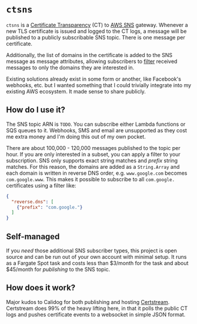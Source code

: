 # `ctsns`

`ctsns` is a [Certificate Transparency][ct] (CT) to [AWS SNS][sns] gateway. 
Whenever a new TLS certificate is issued and logged to the CT logs, a message
will be published to a publicly subscribable SNS topic. There is one message
per certificate. 

Additionally, the list of domains in the certificate is added to the SNS message 
as message attributes, allowing subscribers to [filter][filter] received messages 
to only the domains they are interested in.

Existing solutions already exist in some form or another, like Facebook's webhooks,
etc. but I wanted something that I could trivially integrate into my existing AWS
ecosystem. It made sense to share publicly.

## How do I use it?

The SNS topic ARN is `TODO`. You can subscribe either Lambda functions or SQS queues
to it. Webhooks, SMS and email are unsupported as they cost me extra money and I'm
doing this out of my own pocket. 

There are about 100,000 - 120,000 messages published to the topic per hour. If 
you are only interested in a subset, you can apply a filter to your subscription.
SNS only supports exact string matches and *prefix* string matches. For this 
reason, the domains are added as a `String.Array` and each domain is written in
reverse DNS order, e.g. `www.google.com` becomes `com.google.www`. This makes
it possible to subscribe to all `com.google.` certificates using a filter like:

```json
{
  "reverse.dns": [
    {"prefix": "com.google."}
  ]
}
```

## Self-managed

If you *need* those additional SNS subscriber types, this project is open source
and can be run out of your own account with minimal setup. It runs as a Fargate Spot
task and costs less than $3/month for the task and about $45/month for *publishing*
to the SNS topic.

## How does it work?

Major kudos to Calidog for both publishing and hosting [Certstream][certstream].
Certstream does 99% of the heavy lifting here, in that it polls the public CT logs
and pushes certificate events to a websocket in simple JSON format. 

[ct]: https://www.certificate-transparency.org/ 
[sns]: https://aws.amazon.com/sns/
[filter]: https://docs.aws.amazon.com/sns/latest/dg/sns-message-filtering.html
[certstream]: https://certstream.calidog.io/
